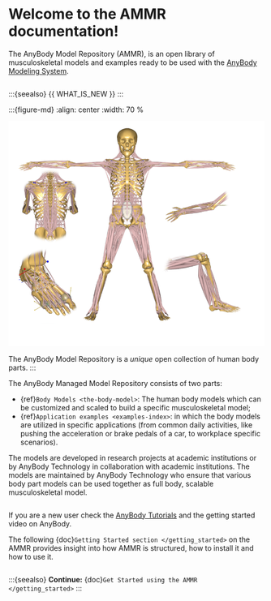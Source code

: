 # Welcome to the AMMR documentation!

The AnyBody Model Repository (AMMR), is an open library of
musculoskeletal models and examples ready to be used with the [AnyBody Modeling
System][anybody modeling system].

```{rst-class} float-right
```

:::{seealso}
{{ WHAT_IS_NEW }}
:::

:::{figure-md} 
:align: center
:width: 70 %

![The AnyBody Model Repository](_static/ammr_bodyparts.png)

The AnyBody Model Repository is a *unique* open collection of human body parts.
:::

The AnyBody Managed Model Repository consists of two parts:

- {ref}`Body Models <the-body-model>`: The human body models which can be
  customized and scaled to build a specific musculoskeletal model;
- {ref}`Application examples <examples-index>`: in which the body models are
  utilized in specific applications (from common daily activities,
  like pushing the acceleration or brake pedals of a car, to workplace
  specific scenarios).

The models are developed in research projects at academic institutions or by
AnyBody Technology in collaboration with academic institutions. The models are
maintained by AnyBody Technology who ensure that various body part models can
be used together as full body, scalable musculoskeletal model.

```{rubric} First time you're using AMMR?
```

If you are a new user check the [AnyBody Tutorials](https://anyscript.org/tutorials) and the getting started video on AnyBody.

The following {doc}`Getting Started section </getting_started>` on the AMMR provides insight into how AMMR is structured, how to
install it and how to use it.

```{rst-class} without-title
```

:::{seealso}
**Continue:** {doc}`Get Started using the AMMR </getting_started>`
:::

[anybody modeling system]: https://www.anybodytech.com/software/anybodymodelingsystem/
